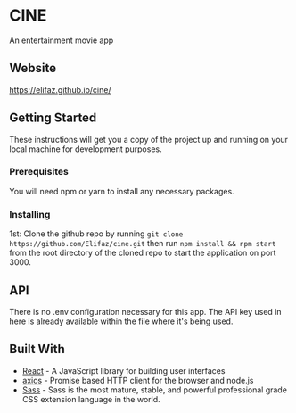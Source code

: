 # CINE
An entertainment movie app

## Website
https://elifaz.github.io/cine/

## Getting Started

These instructions will get you a copy of the project up and running on your local machine for development purposes.

### Prerequisites

You will need npm or yarn to install any necessary packages.


### Installing
1st: Clone the github repo by running `git clone https://github.com/Elifaz/cine.git`
then run `npm install && npm start` from the root directory of the cloned repo to start the application on port 3000.

## API
There is no .env configuration necessary for this app.
The API key used in here is already available within the file where it's being used.

## Built With

* [React](https://reactjs.org/) - A JavaScript library for building user interfaces
* [axios](https://github.com/axios/axios) - Promise based HTTP client for the browser and node.js
* [Sass](http://sass-lang.com/) - Sass is the most mature, stable, and powerful professional grade CSS extension language in the world.
